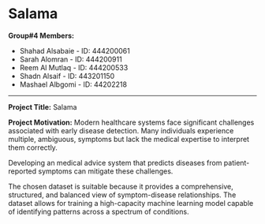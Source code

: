 # Salama

**Group#4 Members:**
- Shahad Alsabaie  - ID: 444200061
- Sarah Alomran - ID: 444200911
- Reem Al Mutlaq - ID: 444200533
- Shadn Alsaif - ID: 443201150
- Mashael Albgomi - ID: 44202218

---
**Project Title:** Salama

**Project Motivation:**
Modern healthcare systems face significant challenges associated with early disease detection. Many individuals experience multiple,  ambiguous, symptoms but lack the medical expertise to interpret them correctly.

Developing an  medical advice system that predicts diseases from patient-reported symptoms can mitigate these challenges. 

The chosen dataset is suitable because it provides a comprehensive, structured, and balanced view of symptom-disease relationships. The dataset allows for training a high-capacity machine learning model capable of identifying patterns across a spectrum of conditions.

